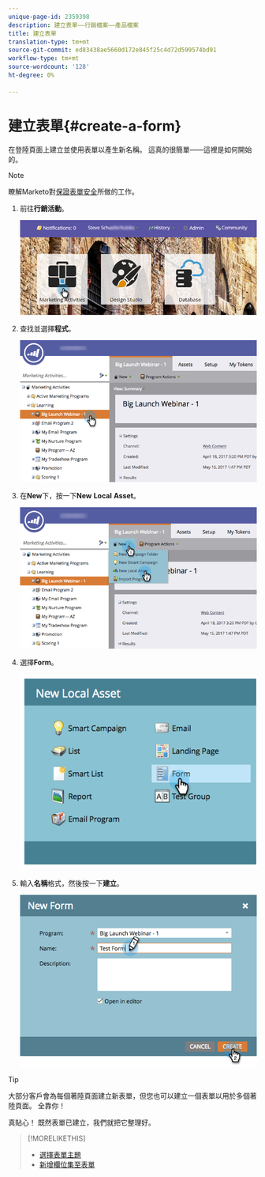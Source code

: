 ```yaml
---
unique-page-id: 2359398
description: 建立表單——行銷檔案——產品檔案
title: 建立表單
translation-type: tm+mt
source-git-commit: ed83438ae5660d172e845f25c4d72d599574bd91
workflow-type: tm+mt
source-wordcount: '128'
ht-degree: 0%

---
```



# 建立表單{#create-a-form}

在登陸頁面上建立並使用表單以產生新名稱。 這真的很簡單——這裡是如何開始的。

>[!NOTE]
>
>瞭解Marketo對[保證表單安全](https://nation.marketo.com/t5/Product-Documents/Forms-Service-Enhancements/ta-p/303670#M1038)所做的工作。

1. 前往&#x200B;**行銷活動**。

   ![](assets/login-marketing-activities.png)

1. 查找並選擇&#x200B;**程式**。

   ![](assets/programseelct.png)

1. 在&#x200B;**New**&#x200B;下，按一下&#x200B;**New** **Local** **Asset**。

   ![](assets/newlocalasset.png)

1. 選擇&#x200B;**Form**。

   ![](assets/image2014-9-15-17-3a1-3a20.png)

1. 輸入&#x200B;**名稱**&#x200B;格式，然後按一下&#x200B;**建立**。

   ![](assets/newformwithhands.png)

>[!TIP]
>
>大部分客戶會為每個著陸頁面建立新表單，但您也可以建立一個表單以用於多個著陸頁面。 全靠你！

真貼心！ 既然表單已建立，我們就把它整理好。

>[!MORELIKETHIS]
>
>* [選擇表單主題](/help/marketo/product-docs/demand-generation/forms/creating-a-form/select-a-form-theme.md)
>* [新增欄位集至表單](/help/marketo/product-docs/demand-generation/forms/form-fields/add-a-fieldset-to-a-form.md)


